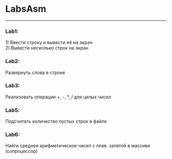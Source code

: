 # LabsAsm
<hr>
<h3>Lab1:</h3> 
1) Ввести строку и вывести её на экран<br>
2) Вывести несколько строк на экран
<h3>Lab2:</h3>
Развернуть слова в строке
<h3>Lab3:</h3>
Реализовать операции +, -, *, / для целых чисел
<h3>Lab5:</h3>
Подсчитать количество пустых строк в файле
<h3>Lab6:</h3>
Найти среднее арифметическое чисел с плав. запятой в массиве (сопроцессор)
